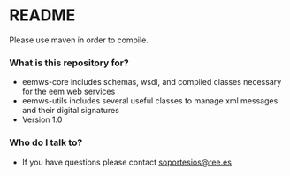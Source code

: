 # README #

Please use maven in order to compile.

### What is this repository for? ###

* eemws-core includes schemas, wsdl, and compiled classes necessary for the eem web services
* eemws-utils includes several useful classes to manage xml messages and their digital signatures
* Version 1.0

### Who do I talk to? ###

* If you have questions please contact soportesios@ree.es
